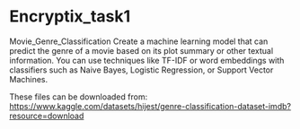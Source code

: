 # Encryptix_task1
Movie_Genre_Classification
Create a machine learning model that can predict the genre of a movie
based on its plot summary or other textual information. You can use
techniques like TF-IDF or word embeddings with classifiers such as Naive
Bayes, Logistic Regression, or Support Vector Machines. 

These files can be downloaded from: https://www.kaggle.com/datasets/hijest/genre-classification-dataset-imdb?resource=download
